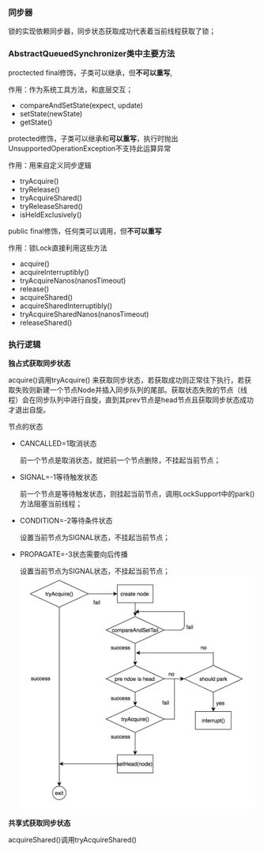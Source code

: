 ### 同步器

锁的实现依赖同步器，同步状态获取成功代表着当前线程获取了锁；

### AbstractQueuedSynchronizer类中主要方法

proctected final修饰，子类可以继承，但**不可以重写**,

作用：作为系统工具方法，和底层交互；

* compareAndSetState(expect, update)  
* setState(newState)  
* getState()

protected修饰，子类可以继承和**可以重写**，执行时抛出 UnsupportedOperationException不支持此运算异常

作用：用来自定义同步逻辑

* tryAcquire()  
* tryRelease()  
* tryAcquireShared()  
* tryReleaseShared()  
* isHeldExclusively()

public final修饰，任何类可以调用，但**不可以重写**

作用：锁Lock直接利用这些方法

* acquire()  
* acquireInterruptibly()  
* tryAcquireNanos(nanosTimeout)  
* release()  
* acquireShared()  
* acquireSharedInterruptibly()
* tryAcquireSharedNanos(nanosTimeout)  
* releaseShared()

### 执行逻辑 

**独占式获取同步状态**

acquire()调用tryAcquire()  来获取同步状态，若获取成功则正常往下执行，若获取失败则新建一个节点Node并插入同步队列的尾部。获取状态失败的节点（线程）会在同步队列中进行自旋，直到其prev节点是head节点且获取同步状态成功才退出自旋。

节点的状态

* CANCALLED=1取消状态

  前一个节点是取消状态，就把前一个节点删除，不挂起当前节点；

* SIGNAL=-1等待触发状态

  前一个节点是等待触发状态，则挂起当前节点，调用LockSupport中的park()方法阻塞当前线程；

* CONDITION=-2等待条件状态

  设置当前节点为SIGNAL状态，不挂起当前节点；

* PROPAGATE=-3状态需要向后传播

  设置当前节点为SIGNAL状态，不挂起当前节点；
![image-w 50](imgs/独占式同步器.png)

**共享式获取同步状态**

acquireShared()调用tryAcquireShared()

